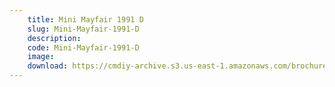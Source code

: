 ```yaml
---
    title: Mini Mayfair 1991 D
    slug: Mini-Mayfair-1991-D
    description:
    code: Mini-Mayfair-1991-D
    image:
    download: https://cmdiy-archive.s3.us-east-1.amazonaws.com/brochures/documents/Mini+Mayfair+1991+D.pdf
---
```

<!-- Content of the page -->

##
        